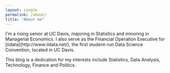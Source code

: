 ```yaml
---
layout: single
permalink: /about/
title: "About me"
---
```

<p>I'm a rising senior at UC Davis, majoring in Statistics and minoring in Managerial Economics. I also serve as the Financial Operation Executive for [iidata](http://www.iidata.net/), the first student-run Data Science Convention, located in UC Davis.</p>

<p>This blog is a dedication for my interests include Statistics, Data Analysis, Technology, Finance and Politics.</p>
